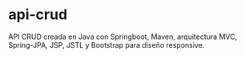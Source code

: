 # api-crud
API CRUD creada en Java con Springboot, Maven, arquitectura MVC,  Spring-JPA, JSP, JSTL y Bootstrap para diseño responsive.
